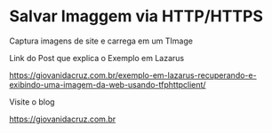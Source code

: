 # Salvar Imaggem via HTTP/HTTPS
Captura imagens de site e carrega em um TImage

Link do Post que explica o Exemplo em Lazarus

https://giovanidacruz.com.br/exemplo-em-lazarus-recuperando-e-exibindo-uma-imagem-da-web-usando-tfphttpclient/

Visite o blog 

https://giovanidacruz.com.br
